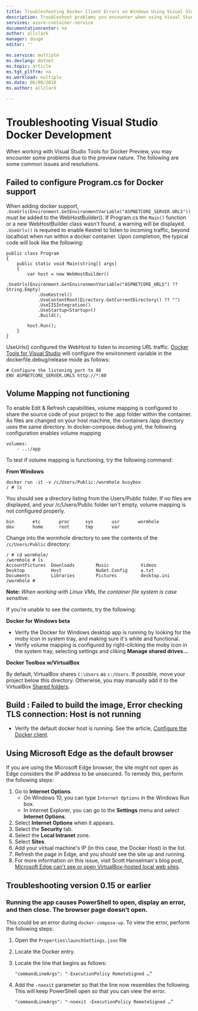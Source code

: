 ```yaml
---
title: Troubleshooting Docker Client Errors on Windows Using Visual Studio | Microsoft Azure
description: Troubleshoot problems you encounter when using Visual Studio to create and deploy web apps to Docker on Windows by using Visual Studio.
services: azure-container-service
documentationcenter: na
author: allclark
manager: douge
editor: ''

ms.service: multiple
ms.devlang: dotnet
ms.topic: article
ms.tgt_pltfrm: na
ms.workload: multiple
ms.date: 06/08/2016
ms.author: allclark

---
```

# Troubleshooting Visual Studio Docker Development
When working with Visual Studio Tools for Docker Preview, you may encounter some problems due to the preview nature.
The following are some common issues and resolutions.

## Failed to configure Program.cs for Docker support
When adding docker support, `.UseUrls(Environment.GetEnvironmentVariable("ASPNETCORE_SERVER.URLS"))` must be added to the WebHostBuilder().
If Program.cs the `Main()` function or a new WebHostBuilder class wasn't found, a warning will be displayed.
`.UseUrls()` is required to enable Kestrel to listen to incoming traffic, beyond localhost when run within a docker container.
Upon completion, the typical code will look like the following:

```
public class Program
{
    public static void Main(string[] args)
    {
        var host = new WebHostBuilder()
            .UseUrls(Environment.GetEnvironmentVariable("ASPNETCORE_URLS") ?? String.Empty)
            .UseKestrel()
            .UseContentRoot(Directory.GetCurrentDirectory() ?? "")
            .UseIISIntegration()
            .UseStartup<Startup>()
            .Build();

        host.Run();
    }
}
```

UseUrls() configured the WebHost to listen to incoming URL traffic.
[Docker Tools for Visual Studio](http://aka.ms/DockerToolsForVS) will configure the environment variable in the dockerfile.debug/release mode as follows:

```
# Configure the listening port to 80
ENV ASPNETCORE_SERVER.URLS http://*:80
```

## Volume Mapping not functioning
To enable Edit & Refresh capabilities, volume mapping is configured to share the source code of your project to the .app folder within the container.
As files are changed on your host machine, the containers /app directory uses the same directory.
In docker-compose.debug.yml, the following configuration enables volume mapping

```
volumes:
    - ..:/app
```

To test if volume mapping is functioning, try the following command:

**From Windows**

```
docker run -it -v /c/Users/Public:/wormhole busybox
/ # ls
```

You should see a directory listing from the Users/Public folder.
If no files are displayed, and your /c/Users/Public folder isn't empty, volume mapping is not configured properly. 

```
bin       etc       proc      sys       usr       wormhole
dev       home      root      tmp       var
```

Change into the wormhole directory to see the contents of the `/c/Users/Public` directory:

```
/ # cd wormhole/
/wormhole # ls
AccountPictures  Downloads        Music            Videos
Desktop          Host             NuGet.Config     a.txt
Documents        Libraries        Pictures         desktop.ini
/wormhole #
```

**Note:** *When working with Linux VMs, the container file system is case sensitive.*  

If you're unable to see the contents, try the following:

**Docker for Windows beta**

* Verify the Docker for Windows desktop app is running by looking for the moby icon in system tray, and making sure it's white and functional.
* Verify volume mapping is configured by right-clicking the moby icon in the system tray, selecting settings and cliking **Manage shared drives...**

**Docker Toolbox w/VirtualBox**

By default, VirtualBox shares `C:\Users` as `c:/Users`. If possible, move your project below this directory. Otherwise, you may manually add it to the VirtualBox [Shared folders](https://www.virtualbox.org/manual/ch04.html#sharedfolders).

## Build : Failed to build the image, Error checking TLS connection: Host is not running
* Verify the default docker host is running. See the article, [Configure the Docker client](vs-azure-tools-docker-setup.md).

## Using Microsoft Edge as the default browser
If you are using the Microsoft Edge browser, the site might not open as Edge considers the IP address to be unsecured. To remedy this, perform the following steps:

1. Go to **Internet Options**.
   * On Windows 10, you can type `Internet Options` in the Windows Run box.
   * In Internet Explorer, you can go to the **Settings** menu and select **Internet Options**. 
2. Select **Internet Options** when it appears. 
3. Select the **Security** tab.
4. Select the **Local Intranet** zone.
5. Select **Sites**. 
6. Add your virtual machine's IP (in this case, the Docker Host) in the list. 
7. Refresh the page in Edge, and you should see the site up and running. 
8. For more information on this issue, visit Scott Hanselman's blog post, [Microsoft Edge can't see or open VirtualBox-hosted local web sites](http://www.hanselman.com/blog/FixedMicrosoftEdgeCantSeeOrOpenVirtualBoxhostedLocalWebSites.aspx). 

## Troubleshooting version 0.15 or earlier
### Running the app causes PowerShell to open, display an error, and then close. The browser page doesn’t open.
This could be an error during `docker-compose-up`. To view the error, perform the following steps:

1. Open the `Properties\launchSettings.json` file
2. Locate the Docker entry.
3. Locate the line that begins as follows:
   
    ```
    "commandLineArgs": "-ExecutionPolicy RemoteSigned …”
    ```
4. Add the `-noexit` parameter so that the line now resembles the following. This will keep PowerShell open so that you can view the error.
   
    ```
    "commandLineArgs": "-noexit -ExecutionPolicy RemoteSigned …”
    ```

